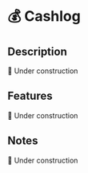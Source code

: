 # 💰 Cashlog

## Description

🚧 Under construction

## Features

🚧 Under construction

## Notes

🚧 Under construction
